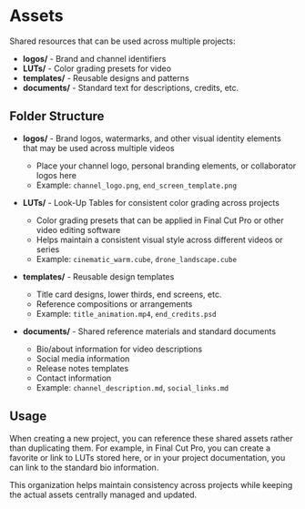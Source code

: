 # Assets

Shared resources that can be used across multiple projects:

- **logos/** - Brand and channel identifiers
- **LUTs/** - Color grading presets for video
- **templates/** - Reusable designs and patterns
- **documents/** - Standard text for descriptions, credits, etc.

## Folder Structure

- **logos/** - Brand logos, watermarks, and other visual identity elements that may be used across multiple videos
  - Place your channel logo, personal branding elements, or collaborator logos here
  - Example: `channel_logo.png`, `end_screen_template.png`

- **LUTs/** - Look-Up Tables for consistent color grading across projects
  - Color grading presets that can be applied in Final Cut Pro or other video editing software
  - Helps maintain a consistent visual style across different videos or series
  - Example: `cinematic_warm.cube`, `drone_landscape.cube`

- **templates/** - Reusable design templates
  - Title card designs, lower thirds, end screens, etc.
  - Reference compositions or arrangements
  - Example: `title_animation.mp4`, `end_credits.psd`

- **documents/** - Shared reference materials and standard documents
  - Bio/about information for video descriptions
  - Social media information
  - Release notes templates
  - Contact information
  - Example: `channel_description.md`, `social_links.md`

## Usage

When creating a new project, you can reference these shared assets rather than duplicating them. For example, in Final Cut Pro, you can create a favorite or link to LUTs stored here, or in your project documentation, you can link to the standard bio information.

This organization helps maintain consistency across projects while keeping the actual assets centrally managed and updated.
